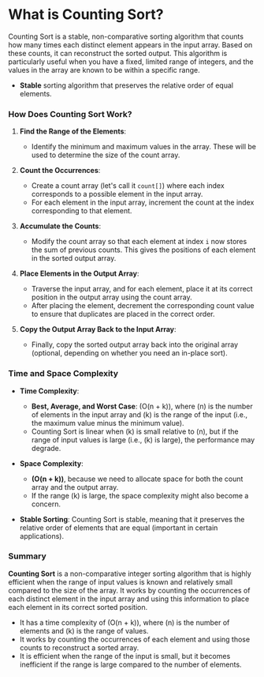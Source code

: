 # What is Counting Sort?

Counting Sort is a stable, non-comparative sorting algorithm that counts how many times each distinct element appears in the input array. Based on these counts, it can reconstruct the sorted output. This algorithm is particularly useful when you have a fixed, limited range of integers, and the values in the array are known to be within a specific range.

- **Stable** sorting algorithm that preserves the relative order of equal elements.

### How Does Counting Sort Work?

1. **Find the Range of the Elements**:

   - Identify the minimum and maximum values in the array. These will be used to determine the size of the count array.

2. **Count the Occurrences**:

   - Create a count array (let's call it `count[]`) where each index corresponds to a possible element in the input array.
   - For each element in the input array, increment the count at the index corresponding to that element.

3. **Accumulate the Counts**:

   - Modify the count array so that each element at index `i` now stores the sum of previous counts. This gives the positions of each element in the sorted output array.

4. **Place Elements in the Output Array**:

   - Traverse the input array, and for each element, place it at its correct position in the output array using the count array.
   - After placing the element, decrement the corresponding count value to ensure that duplicates are placed in the correct order.

5. **Copy the Output Array Back to the Input Array**:
   - Finally, copy the sorted output array back into the original array (optional, depending on whether you need an in-place sort).

### Time and Space Complexity

- **Time Complexity**:

  - **Best, Average, and Worst Case**: \(O(n + k)\), where \(n\) is the number of elements in the input array and \(k\) is the range of the input (i.e., the maximum value minus the minimum value).
  - Counting Sort is linear when \(k\) is small relative to \(n\), but if the range of input values is large (i.e., \(k\) is large), the performance may degrade.

- **Space Complexity**:

  - **\(O(n + k)\)**, because we need to allocate space for both the count array and the output array.
  - If the range \(k\) is large, the space complexity might also become a concern.

- **Stable Sorting**: Counting Sort is stable, meaning that it preserves the relative order of elements that are equal (important in certain applications).

### Summary

**Counting Sort** is a non-comparative integer sorting algorithm that is highly efficient when the range of input values is known and relatively small compared to the size of the array. It works by counting the occurrences of each distinct element in the input array and using this information to place each element in its correct sorted position.

- It has a time complexity of \(O(n + k)\), where \(n\) is the number of elements and \(k\) is the range of values.
- It works by counting the occurrences of each element and using those counts to reconstruct a sorted array.
- It is efficient when the range of the input is small, but it becomes inefficient if the range is large compared to the number of elements.
